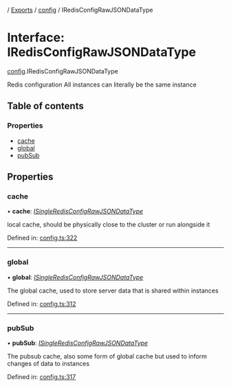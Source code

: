[](../README.md) / [Exports](../modules.md) / [config](../modules/config.md) / IRedisConfigRawJSONDataType

# Interface: IRedisConfigRawJSONDataType

[config](../modules/config.md).IRedisConfigRawJSONDataType

Redis configuration
All instances can literally be the same instance

## Table of contents

### Properties

- [cache](config.iredisconfigrawjsondatatype.md#cache)
- [global](config.iredisconfigrawjsondatatype.md#global)
- [pubSub](config.iredisconfigrawjsondatatype.md#pubsub)

## Properties

### cache

• **cache**: [*ISingleRedisConfigRawJSONDataType*](config.isingleredisconfigrawjsondatatype.md)

local cache, should be physically close to the cluster
or run alongside it

Defined in: [config.ts:322](https://github.com/onzag/itemize/blob/55e63f2c/config.ts#L322)

___

### global

• **global**: [*ISingleRedisConfigRawJSONDataType*](config.isingleredisconfigrawjsondatatype.md)

The global cache, used to store server data
that is shared within instances

Defined in: [config.ts:312](https://github.com/onzag/itemize/blob/55e63f2c/config.ts#L312)

___

### pubSub

• **pubSub**: [*ISingleRedisConfigRawJSONDataType*](config.isingleredisconfigrawjsondatatype.md)

The pubsub cache, also some form of global cache
but used to inform changes of data to instances

Defined in: [config.ts:317](https://github.com/onzag/itemize/blob/55e63f2c/config.ts#L317)
